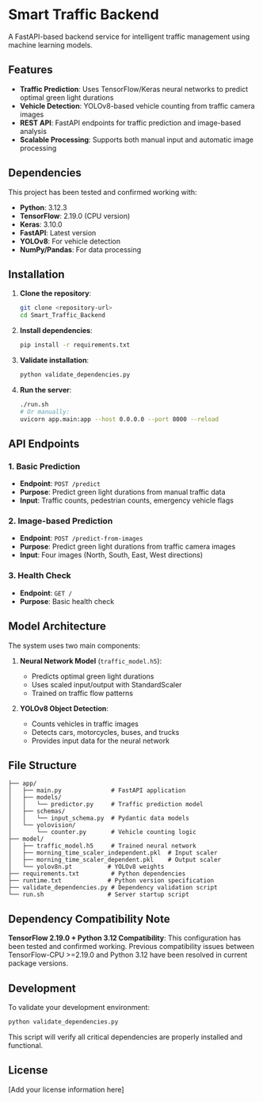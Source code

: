 # Smart Traffic Backend

A FastAPI-based backend service for intelligent traffic management using machine learning models.

## Features

- **Traffic Prediction**: Uses TensorFlow/Keras neural networks to predict optimal green light durations
- **Vehicle Detection**: YOLOv8-based vehicle counting from traffic camera images
- **REST API**: FastAPI endpoints for traffic prediction and image-based analysis
- **Scalable Processing**: Supports both manual input and automatic image processing

## Dependencies

This project has been tested and confirmed working with:

- **Python**: 3.12.3
- **TensorFlow**: 2.19.0 (CPU version)
- **Keras**: 3.10.0
- **FastAPI**: Latest version
- **YOLOv8**: For vehicle detection
- **NumPy/Pandas**: For data processing

## Installation

1. **Clone the repository**:
   ```bash
   git clone <repository-url>
   cd Smart_Traffic_Backend
   ```

2. **Install dependencies**:
   ```bash
   pip install -r requirements.txt
   ```

3. **Validate installation**:
   ```bash
   python validate_dependencies.py
   ```

4. **Run the server**:
   ```bash
   ./run.sh
   # Or manually:
   uvicorn app.main:app --host 0.0.0.0 --port 8000 --reload
   ```

## API Endpoints

### 1. Basic Prediction
- **Endpoint**: `POST /predict`
- **Purpose**: Predict green light durations from manual traffic data
- **Input**: Traffic counts, pedestrian counts, emergency vehicle flags

### 2. Image-based Prediction  
- **Endpoint**: `POST /predict-from-images`
- **Purpose**: Predict green light durations from traffic camera images
- **Input**: Four images (North, South, East, West directions)

### 3. Health Check
- **Endpoint**: `GET /`
- **Purpose**: Basic health check

## Model Architecture

The system uses two main components:

1. **Neural Network Model** (`traffic_model.h5`):
   - Predicts optimal green light durations
   - Uses scaled input/output with StandardScaler
   - Trained on traffic flow patterns

2. **YOLOv8 Object Detection**:
   - Counts vehicles in traffic images
   - Detects cars, motorcycles, buses, and trucks
   - Provides input data for the neural network

## File Structure

```
├── app/
│   ├── main.py              # FastAPI application
│   ├── models/
│   │   └── predictor.py     # Traffic prediction model
│   ├── schemas/
│   │   └── input_schema.py  # Pydantic data models
│   └── yolovision/
│       └── counter.py       # Vehicle counting logic
├── model/
│   ├── traffic_model.h5     # Trained neural network
│   ├── morning_time_scaler_independent.pkl  # Input scaler
│   ├── morning_time_scaler_dependent.pkl    # Output scaler
│   └── yolov8n.pt          # YOLOv8 weights
├── requirements.txt         # Python dependencies
├── runtime.txt             # Python version specification
├── validate_dependencies.py # Dependency validation script
└── run.sh                  # Server startup script
```

## Dependency Compatibility Note

**TensorFlow 2.19.0 + Python 3.12 Compatibility**: This configuration has been tested and confirmed working. Previous compatibility issues between TensorFlow-CPU >=2.19.0 and Python 3.12 have been resolved in current package versions.

## Development

To validate your development environment:

```bash
python validate_dependencies.py
```

This script will verify all critical dependencies are properly installed and functional.

## License

[Add your license information here]